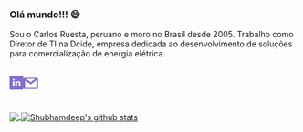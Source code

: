 ### Olá mundo!!! 😄

Sou o Carlos Ruesta, peruano e moro no Brasil desde 2005. Trabalho como Diretor de TI na Dcide, empresa dedicada ao desenvolvimento de soluções para comercialização de energia elétrica.

<br>

  <a href="https://www.linkedin.com/in/carlosruesta/" target="_blank">
    <img align="left" alt="Junior Torres | Linkedin" width="24px" src="https://github.com/JuniorTorresMTJ/JuniorTorresMTJ/blob/master/image/linkedin.svg" />
  </a>

  <a href="mailto:carlos_ruesta@yahoo.es" target="_blank">
    <img align="left" alt="Carlos Ruesta | Mail" width="26px" src="https://github.com/JuniorTorresMTJ/JuniorTorresMTJ/blob/master/image/gmail.svg" />
  </a>

<br><br>

<a href="https://github.com/carlosruesta">
  <img align="center" src="https://github-readme-stats.vercel.app/api/top-langs/?username=carlosruesta&&langs_count=8&theme=tokyonight&hide_langs_below=1" />
</a>

<a href="https://github.com/carlosruesta">
 <img align="center" src="https://github-readme-stats.vercel.app/api?username=carlosruesta&show_icons=true&theme=tokyonight&line_height=27" alt="Shubhamdeep's github stats"/>
</a>
<br>

<!--

#### Tudo começou na escola

- Comecei a desenvolver em Basic na escola e planilhas Qpro.
- Na faculdade trabalhei bastante com linguagens diversas: pascal, turbo pascal, c, c++, visual c++, java, visual basic e visual foxpro.
- Naquele tempo fiz praticamente nada para web, tudo era para desktop, pois era o que no momento comandava os negócios. Aliás, acho que somente fiz um site estático que compilava uma série de outros sites interessantes.

#### Primeiros trabalhos foram para desktop
- Profissionalmente, comecei desenvolvendo por conta própria uma aplicação desktop em Visual Basic e Access. Depois de 2 meses de trabalho, joguei tudo fora e refiz a aplicação desktop em Visual FoxPro com uma base de dados própria baseada em arquivos DBF. Essa aplicação atende até hoje o faturamento de uma instituição de ensino no Peru. Cada certo tempo o dono da escola me liga para me solicitar a senha de instalação pois perdeu o servidor e teve que reinstalar, rsrsrs.

#### A vida na Web

Essa parte da minha começou por obrigação: ou pagava ou fazia, rsrs. Ai fiz o site do meu casamento usando PHP, HTML, Javascript e CSS. Tudo feito com google. O site era basicamente estático, mas tinha uma parte de comentários e "mensagens aos noivos" que gravava num banco mysql e enviava um e-mail notificando a mensagem, rsrs. Tudo feito na unha, zero framework para nada. Naquele tempo sabia nada de desenvolvimento web.







Para adicionar mais firulas procurar ajuda em https://shields.io/

**carlosruesta/carlosruesta** is a ✨ _special_ ✨ repository because its `README.md` (this file) appears on your GitHub profile.

Here are some ideas to get you started:

- 🔭 I’m currently working on ...
- 🌱 I’m currently learning ...
- 👯 I’m looking to collaborate on ...
- 🤔 I’m looking for help with ...
- 💬 Ask me about ...
- 📫 How to reach me: ...
- 😄 Pronouns: ...
- ⚡ Fun fact: ...

 ### Hi there! 😁

My name is Felipe Fialho from Brazil (🇧🇷). I've been working as Front-End Developer since 2009 and currently I'm Tech Lead at [Juntos Somos Mais](https://juntossomosmais.com.br). I'm passionate about open source projects, so I've created some projects as [Front-end BR](https://github.com/frontendbr) and I've always loved to produce a lot of content during my career.

In my free time I like to play (and watch) soccer (⚽️), to watch movies (🎞️) and series (📺), to read books (📚), to listen to music (🎵) and eventually I like to philosophize about life with a beer (🍺).

Would you like to find me?

[![Blog Badge](https://img.shields.io/badge/Blog-felipefialho.com-black)](https://felipefialho.com/blog)
[![Youtube Badge](https://img.shields.io/badge/-Youtube-FF0000?style=flat-square&labelColor=FF0000&logo=youtube&logoColor=white&link=https://youtube.com/c/FelipeFialhoDev)](https://youtube.com/c/FelipeFialhoDev)
[![Twitter Badge](https://img.shields.io/badge/-Twitter-1ca0f1?style=flat-square&labelColor=1ca0f1&logo=twitter&logoColor=white&link=https://twitter.com/felipefialho_)](https://twitter.com/felipefialho_)
[![Linkedin Badge](https://img.shields.io/badge/-LinkedIn-blue?style=flat-square&logo=Linkedin&logoColor=white&link=https://www.linkedin.com/in/felipefialho)](https://www.linkedin.com/in/felipefialho)
-->
